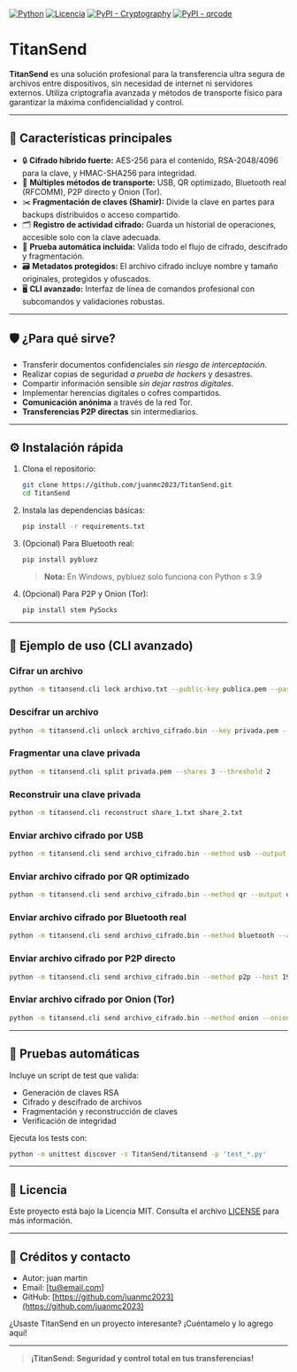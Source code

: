 [![Python](https://img.shields.io/badge/python-3.7%2B-blue.svg)](https://www.python.org/)
[![Licencia](https://img.shields.io/badge/Licencia-MIT-green.svg)](LICENSE)
[![PyPI - Cryptography](https://img.shields.io/pypi/v/cryptography.svg?label=cryptography)](https://pypi.org/project/cryptography/)
[![PyPI - qrcode](https://img.shields.io/pypi/v/qrcode.svg?label=qrcode)](https://pypi.org/project/qrcode/)

# TitanSend

**TitanSend** es una solución profesional para la transferencia ultra segura de archivos entre dispositivos, sin necesidad de internet ni servidores externos. Utiliza criptografía avanzada y métodos de transporte físico para garantizar la máxima confidencialidad y control.

---

## 🚀 Características principales

- 🔒 **Cifrado híbrido fuerte:** AES-256 para el contenido, RSA-2048/4096 para la clave, y HMAC-SHA256 para integridad.
- 📱 **Múltiples métodos de transporte:** USB, QR optimizado, Bluetooth real (RFCOMM), P2P directo y Onion (Tor).
- ✂️ **Fragmentación de claves (Shamir):** Divide la clave en partes para backups distribuidos o acceso compartido.
- 🗂️ **Registro de actividad cifrado:** Guarda un historial de operaciones, accesible solo con la clave adecuada.
- 🧪 **Prueba automática incluida:** Valida todo el flujo de cifrado, descifrado y fragmentación.
- 🗃️ **Metadatos protegidos:** El archivo cifrado incluye nombre y tamaño originales, protegidos y ofuscados.
- 🖥️ **CLI avanzado:** Interfaz de línea de comandos profesional con subcomandos y validaciones robustas.

---

## 🛡️ ¿Para qué sirve?

- Transferir documentos confidenciales *sin riesgo de interceptación*.
- Realizar copias de seguridad *a prueba de hackers* y desastres.
- Compartir información sensible *sin dejar rastros digitales*.
- Implementar herencias digitales o cofres compartidos.
- **Comunicación anónima** a través de la red Tor.
- **Transferencias P2P directas** sin intermediarios.

---

## ⚙️ Instalación rápida

1. Clona el repositorio:
   ```bash
   git clone https://github.com/juanmc2023/TitanSend.git
   cd TitanSend
   ```

2. Instala las dependencias básicas:
   ```bash
   pip install -r requirements.txt
   ```

3. (Opcional) Para Bluetooth real:
   ```bash
   pip install pybluez
   ```
   > **Nota:** En Windows, pybluez solo funciona con Python ≤ 3.9

4. (Opcional) Para P2P y Onion (Tor):
   ```bash
   pip install stem PySocks
   ```

---

## 📝 Ejemplo de uso (CLI avanzado)

### Cifrar un archivo
```bash
python -m titansend.cli lock archivo.txt --public-key publica.pem --password tuclave --output archivo_cifrado.bin
```

### Descifrar un archivo
```bash
python -m titansend.cli unlock archivo_cifrado.bin --key privada.pem --password tuclave --output archivo_descifrado.txt
```

### Fragmentar una clave privada
```bash
python -m titansend.cli split privada.pem --shares 3 --threshold 2
```

### Reconstruir una clave privada
```bash
python -m titansend.cli reconstruct share_1.txt share_2.txt
```

### Enviar archivo cifrado por USB
```bash
python -m titansend.cli send archivo_cifrado.bin --method usb --output /ruta/usb/archivo.bin
```

### Enviar archivo cifrado por QR optimizado
```bash
python -m titansend.cli send archivo_cifrado.bin --method qr --output qr_base.png
```

### Enviar archivo cifrado por Bluetooth real
```bash
python -m titansend.cli send archivo_cifrado.bin --method bluetooth --address 00:11:22:33:44:55 --port 3
```

### Enviar archivo cifrado por P2P directo
```bash
python -m titansend.cli send archivo_cifrado.bin --method p2p --host 192.168.1.100 --port 8080
```

### Enviar archivo cifrado por Onion (Tor)
```bash
python -m titansend.cli send archivo_cifrado.bin --method onion --onion abc123def456.onion --port 8080
```

---

## 🧪 Pruebas automáticas

Incluye un script de test que valida:
- Generación de claves RSA
- Cifrado y descifrado de archivos
- Fragmentación y reconstrucción de claves
- Verificación de integridad

Ejecuta los tests con:
```bash
python -m unittest discover -s TitanSend/titansend -p 'test_*.py'
```

---

## 📄 Licencia

Este proyecto está bajo la Licencia MIT. Consulta el archivo [LICENSE](LICENSE) para más información.

---

## 🤝 Créditos y contacto

- Autor: juan martin
- Email: [tu@email.com]
- GitHub: [https://github.com/juanmc2023](https://github.com/juanmc2023)

¿Usaste TitanSend en un proyecto interesante? ¡Cuéntamelo y lo agrego aquí!

---

> **¡TitanSend: Seguridad y control total en tus transferencias!**